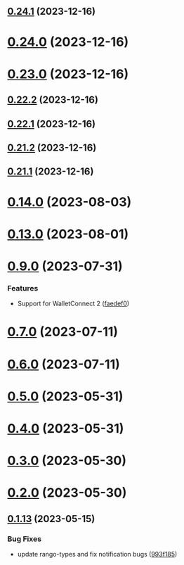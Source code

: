 ## [0.24.1](https://github.com/yeager-eren/rango-client/compare/signer-cosmos@0.24.0...signer-cosmos@0.24.1) (2023-12-16)



# [0.24.0](https://github.com/yeager-eren/rango-client/compare/signer-cosmos@0.23.0...signer-cosmos@0.24.0) (2023-12-16)



# [0.23.0](https://github.com/yeager-eren/rango-client/compare/signer-cosmos@0.22.2...signer-cosmos@0.23.0) (2023-12-16)



## [0.22.2](https://github.com/yeager-eren/rango-client/compare/signer-cosmos@0.22.1...signer-cosmos@0.22.2) (2023-12-16)



## [0.22.1](https://github.com/yeager-eren/rango-client/compare/signer-cosmos@0.21.2...signer-cosmos@0.22.1) (2023-12-16)



## [0.21.2](https://github.com/yeager-eren/rango-client/compare/signer-cosmos@0.21.1-next.68...signer-cosmos@0.21.2) (2023-12-16)



## [0.21.1](https://github.com/yeager-eren/rango-client/compare/signer-cosmos@0.22.0...signer-cosmos@0.21.1) (2023-12-16)



# [0.14.0](https://github.com/rango-exchange/rango-client/compare/signer-cosmos@0.13.0...signer-cosmos@0.14.0) (2023-08-03)



# [0.13.0](https://github.com/rango-exchange/rango-client/compare/signer-cosmos@0.12.0...signer-cosmos@0.13.0) (2023-08-01)



# [0.9.0](https://github.com/rango-exchange/rango-client/compare/signer-cosmos@0.8.0...signer-cosmos@0.9.0) (2023-07-31)


### Features

* Support for WalletConnect 2 ([faedef0](https://github.com/rango-exchange/rango-client/commit/faedef0b5e6fc3c5ef881cbbe4ec05334cc1c910))



# [0.7.0](https://github.com/rango-exchange/rango-client/compare/signer-cosmos@0.6.0...signer-cosmos@0.7.0) (2023-07-11)



# [0.6.0](https://github.com/rango-exchange/rango-client/compare/signer-cosmos@0.5.0...signer-cosmos@0.6.0) (2023-07-11)



# [0.5.0](https://github.com/rango-exchange/rango-client/compare/signer-cosmos@0.4.0...signer-cosmos@0.5.0) (2023-05-31)



# [0.4.0](https://github.com/rango-exchange/rango-client/compare/signer-cosmos@0.3.0...signer-cosmos@0.4.0) (2023-05-31)



# [0.3.0](https://github.com/rango-exchange/rango-client/compare/signer-cosmos@0.2.0...signer-cosmos@0.3.0) (2023-05-30)



# [0.2.0](https://github.com/rango-exchange/rango-client/compare/signer-cosmos@0.1.14...signer-cosmos@0.2.0) (2023-05-30)



## [0.1.13](https://github.com/rango-exchange/rango-client/compare/signer-cosmos@0.1.12...signer-cosmos@0.1.13) (2023-05-15)


### Bug Fixes

* update rango-types and fix notification bugs ([993f185](https://github.com/rango-exchange/rango-client/commit/993f185e0b8c5e5e15a2c65ba2d85d1f9c8daa90))



